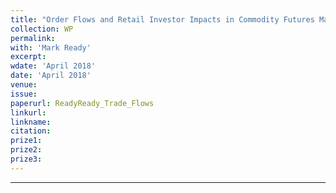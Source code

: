 ```yaml
---
title: "Order Flows and Retail Investor Impacts in Commodity Futures Markets"
collection: WP
permalink: 
with: 'Mark Ready'
excerpt: 
wdate: 'April 2018'
date: 'April 2018'
venue: 
issue:
paperurl: ReadyReady_Trade_Flows
linkurl:
linkname:
citation: 
prize1: 
prize2: 
prize3: 
---
```


---
